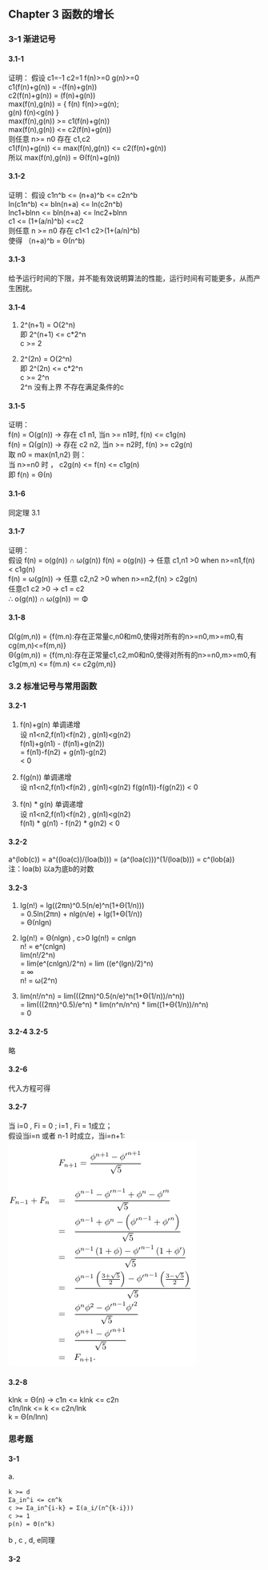 ## Chapter 3 函数的增长

### 3-1 渐进记号

#### 3.1-1

证明： 假设 c1=-1 c2=1 f(n)>=0 g(n)>=0  
c1(f(n)+g(n)) = -(f(n)+g(n))  
c2(f(n)+g(n)) = (f(n)+g(n))  
max(f(n),g(n)) = { f(n) f(n)>=g(n);  
                   g(n) f(n)<g(n) }  
max(f(n),g(n)) >= c1(f(n)+g(n))  
max(f(n),g(n)) <= c2(f(n)+g(n))  
则任意 n>= n0 存在 c1,c2  
c1(f(n)+g(n)) <= max(f(n),g(n)) <= c2(f(n)+g(n))  
所以 max(f(n),g(n)) = Θ(f(n)+g(n))  

#### 3.1-2

证明：
假设 c1n^b <= (n+a)^b <= c2n^b  
ln(c1n^b) <= bln(n+a) <= ln(c2n^b)  
lnc1+blnn <= bln(n+a) <= lnc2+blnn  
c1 <= (1+(a/n)^b) <=c2  
则任意 n >= n0 存在 c1<1 c2>(1+(a/n)^b)  
使得 （n+a)^b = Θ(n^b)  

#### 3.1-3

给予运行时间的下限，并不能有效说明算法的性能，运行时间有可能更多，从而产生困扰。

#### 3.1-4
1. 2^(n+1) = Ο(2^n)  
   即 2^(n+1) <= c*2^n  
   c >= 2  

2. 2^(2n) = O(2^n)  
   即 2^(2n) <= c*2^n  
   c >= 2^n  
   2^n 没有上界 不存在满足条件的c

#### 3.1-5
证明：  
f(n) = O(g(n)) -> 存在 c1 n1, 当n >= n1时, f(n) <= c1g(n)  
f(n) = Ω(g(n)) -> 存在 c2 n2, 当n >= n2时, f(n) >= c2g(n)  
取 n0 = max(n1,n2) 则：  
当 n>=n0 时 ，
c2g(n) <= f(n) <= c1g(n)  
即 f(n) = Θ(n)

#### 3.1-6
同定理 3.1  

#### 3.1-7
证明：  
假设 f(n) =  o(g(n)) ∩ ω(g(n))
f(n) = o(g(n)) -> 任意 c1,n1 >0 when n>=n1,f(n) < c1g(n)  
f(n) = ω(g(n)) -> 任意 c2,n2 >0 when n>=n2,f(n) > c2g(n)  
任意c1 c2 >0 -> c1 = c2  
∴ o(g(n)) ∩  ω(g(n)) ＝ Φ

#### 3.1-8
Ω(g(m,n)) = {f(m.n):存在正常量c,n0和m0,使得对所有的n>=n0,m>=m0,有cg(m,n)<=f(m,n)}  
Θ(g(m,n)) = {f(m,n):存在正常量c1,c2,m0和n0,使得对所有的n>=n0,m>=m0,有c1g(m,n) <= f(m.n) <= c2g(m,n)}

### 3.2 标准记号与常用函数

#### 3.2-1
1. f(n)+g(n) 单调递增   
   设 n1<n2,f(n1)<f(n2) , g(n1)<g(n2)  
   f(n1)+g(n1) - (f(n1)+g(n2))  
   = f(n1)-f(n2) + g(n1)-g(n2)  
   < 0  

2. f(g(n)) 单调递增  
   设 n1<n2,f(n1)<f(n2) , g(n1)<g(n2)
   f(g(n1))-f(g(n2)) < 0  

3. f(n) * g(n) 单调递增  
  设 n1<n2,f(n1)<f(n2) , g(n1)<g(n2)  
  f(n1) * g(n1) - f(n2) * g(n2) < 0  

#### 3.2-2
a^(lob(c)) = a^((loa(c))/(loa(b))) = (a^(loa(c)))^(1/(loa(b))) = c^(lob(a))  
注：loa(b) 以a为底b的对数

#### 3.2-3
1. lg(n!) = lg((2πn)^0.5(n/e)^n(1+Θ(1/n)))  
  = 0.5ln(2πn) + nlg(n/e) + lg(1+Θ(1/n))  
  = Θ(nlgn)  

2. lg(n!) = Θ(nlgn) , c>0 lg(n!) = cnlgn  
   n! = e^(cnlgn)  
   lim(n!/2^n)  
   = lim(e^(cnlgn)/2^n) = lim ((e^(lgn)/2)^n)  
   = ∞  
   n! = ω(2^n)  

3. lim(n!/n^n) = lim(((2πn)^0.5(n/e)^n(1+Θ(1/n))/n^n))   
   = lim(((2πn)^0.5)/e^n) * lim(n^n/n^n) * lim((1+Θ(1/n))/n^n)  
   = 0  

#### 3.2-4 3.2-5
略

#### 3.2-6
代入方程可得

#### 3.2-7
当 i=0 , Fi = 0 ; i=1 , Fi = 1成立；  
假设当i=n 或者 n-1 时成立，当i=n+1:   
![](img/327.png)

#### 3.2-8
klnk = Θ(n) -> c1n <= klnk <= c2n  
c1n/lnk <= k <= c2n/lnk  
k = Θ(n/lnn)

### 思考题
#### 3-1
a.  

    k >= d
    Σa_in^i <= cn^k
    c >= Σa_in^{i-k} = Σ(a_i/(n^{k-i}))
    c >= 1
    p(n) = Θ(n^k)

b , c , d, e同理

#### 3-2
